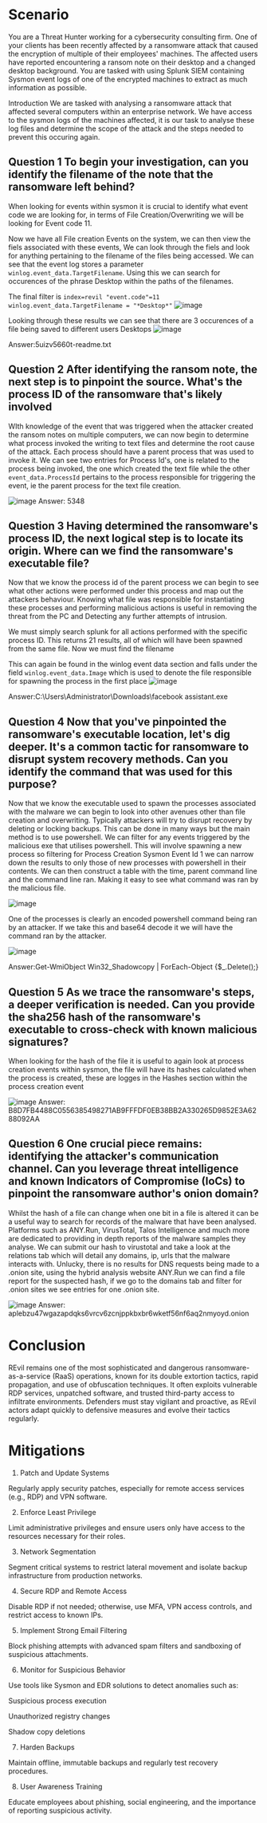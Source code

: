 # Scenario
You are a Threat Hunter working for a cybersecurity consulting firm. One of your clients has been recently affected by a ransomware attack that caused the encryption of multiple of their employees' machines. The affected users have reported encountering a ransom note on their desktop and a changed desktop background. You are tasked with using Splunk SIEM containing Sysmon event logs of one of the encrypted machines to extract as much information as possible.

Introduction
We are tasked with analysing a ransomware attack that affected several computers within an enterprise network. We have access to the sysmon logs of the machines affected, it is our task to analyse these log files and 
determine the scope of the attack and the steps needed to prevent this occuring again.

## Question 1 To begin your investigation, can you identify the filename of the note that the ransomware left behind?
When looking for events within sysmon it is crucial to identify what event code we are looking for, in terms of File Creation/Overwriting we will be looking for Event code 11.

Now we have all File creation Events on the system, we can then view the fiels associated with these events, We can look through the fiels and look for anything pertaining to the filename of the files being
accessed. We can see that the event log stores a parameter `winlog.event_data.TargetFilename`. Using this we can search for occurences of the phrase Desktop within the paths of the filenames. 

The final filter is `index=revil "event.code"=11 winlog.event_data.TargetFilename = "*Desktop*"`
![image](https://github.com/user-attachments/assets/3c08a840-e142-4cf3-b344-f7ed629eb621)

Looking through these results we can see that there are 3 occurences of a file being saved to different users Desktops
![image](https://github.com/user-attachments/assets/f11f0747-cd38-47d1-b037-bc6ce2a79955)

Answer:5uizv5660t-readme.txt 

## Question 2 After identifying the ransom note, the next step is to pinpoint the source. What's the process ID of the ransomware that's likely involved
WIth knowledge of the event that was triggered when the attacker created the ransom notes on multiple computers, we can now begin to determine what process invoked the writing to text files and determine the
root cause of the attack. Each process should have a parent process that was used to invoke it. We can see two entries for Process Id's, one is related to the process being invoked, the one which created the text file while the other `event_data.ProcessId` pertains to the process responsible for triggering the event, ie the parent process for the text file creation.

![image](https://github.com/user-attachments/assets/01ab9511-43a2-482d-8ed0-f00cbd0d05dd)
Answer: 5348  


## Question 3 Having determined the ransomware's process ID, the next logical step is to locate its origin. Where can we find the ransomware's executable file?
Now that we know the process id of the parent process we can begin to see what other actions were performed under this process and map out the attackers behaviour.
Knowing what file was responsible for instantiating these processes and performing malicious actions is useful in removing the threat from the PC and Detecting any further attempts of intrusion.

We must simply search splunk for all actions performed with the specific process ID. This returns 21 results, all of which will have been spawned from the same file. Now we must find the filename

This can again be found in the winlog event data section and falls under the field `winlog.event_data.Image` which is used to denote the file responsible for spawning the process in the first place
![image](https://github.com/user-attachments/assets/a8ff5d47-6b12-4d31-9f10-dadb84a8368c)

Answer:C:\Users\Administrator\Downloads\facebook assistant.exe


## Question 4 Now that you've pinpointed the ransomware's executable location, let's dig deeper. It's a common tactic for ransomware to disrupt system recovery methods. Can you identify the command that was used for this purpose?
Now that we know the executable used to spawn the processes associated with the malware we can begin to look into other avenues other than file creation and overwriting. Typically attackers will try to disrupt
recovery by deleting or locking backups. This can be done in many ways but the main method is to use powershell. We can filter for any events triggered by the malicious exe that utilises powershell. This will involve spawning a new process so filtering for Process Creation Sysmon Event Id 1 we can narrow down the results to only those of new processes with powershell in their contents. We can then construct a table
with the time, parent command line and the command line ran. Making it easy to see what command was ran by the malicious file.

![image](https://github.com/user-attachments/assets/c911eed3-0b1b-4216-8bf8-6fe3149fdeb3)

One of the processes is clearly an encoded powershell command being ran by an attacker. If we take this and base64 decode it we will have the command ran by the attacker.

![image](https://github.com/user-attachments/assets/39ff62b8-b4fb-4ac6-8999-b5e0cdb4c200)

Answer:Get-WmiObject Win32_Shadowcopy | ForEach-Object {$_.Delete();}
## Question 5 As we trace the ransomware's steps, a deeper verification is needed. Can you provide the sha256 hash of the ransomware's executable to cross-check with known malicious signatures?
When looking for the hash of the file it is useful to again look at process creation events within sysmon, the file will have its hashes calculated when the process is created, these are logges in the Hashes section within the process creation event

![image](https://github.com/user-attachments/assets/4899d52c-f2e6-4215-8baf-17d750884356)
Answer: B8D7FB4488C0556385498271AB9FFFDF0EB38BB2A330265D9852E3A6288092AA

## Question 6 One crucial piece remains: identifying the attacker's communication channel. Can you leverage threat intelligence and known Indicators of Compromise (IoCs) to pinpoint the ransomware author's onion domain?

Whilst the hash of a file can change when one bit in a file is altered it can be a useful way to search for records of the malware that have been analysed. Platforms such as ANY.Run, VirusTotal, Talos Intelligence and much more are dedicated to providing in depth reports of the malware samples they analyse. We can submit our hash to virustotal and take a look at the relations tab which will detail any domains, ip, urls that the malware interacts with. Unlucky, there is no results for DNS requests being made to a .onion site, using the hybrid analysis website ANY.Run we can find a file report for the suspected hash, if we go to the domains tab and filter for .onion sites we see entries for one .onion site.

![image](https://github.com/user-attachments/assets/e8debb49-ae07-45a6-b8c3-00024005d727)
Answer: aplebzu47wgazapdqks6vrcv6zcnjppkbxbr6wketf56nf6aq2nmyoyd.onion

# Conclusion
REvil remains one of the most sophisticated and dangerous ransomware-as-a-service (RaaS) operations, known for its double extortion tactics, rapid propagation, and use of obfuscation techniques. It often exploits vulnerable RDP services, unpatched software, and trusted third-party access to infiltrate environments. Defenders must stay vigilant and proactive, as REvil actors adapt quickly to defensive measures and evolve their tactics regularly.

# Mitigations
1. Patch and Update Systems

Regularly apply security patches, especially for remote access services (e.g., RDP) and VPN software.

2. Enforce Least Privilege

Limit administrative privileges and ensure users only have access to the resources necessary for their roles.

3. Network Segmentation

Segment critical systems to restrict lateral movement and isolate backup infrastructure from production networks.

4. Secure RDP and Remote Access

Disable RDP if not needed; otherwise, use MFA, VPN access controls, and restrict access to known IPs.

5. Implement Strong Email Filtering

Block phishing attempts with advanced spam filters and sandboxing of suspicious attachments.

6. Monitor for Suspicious Behavior

Use tools like Sysmon and EDR solutions to detect anomalies such as:

Suspicious process execution

Unauthorized registry changes

Shadow copy deletions

7. Harden Backups

Maintain offline, immutable backups and regularly test recovery procedures.

8. User Awareness Training

Educate employees about phishing, social engineering, and the importance of reporting suspicious activity.



